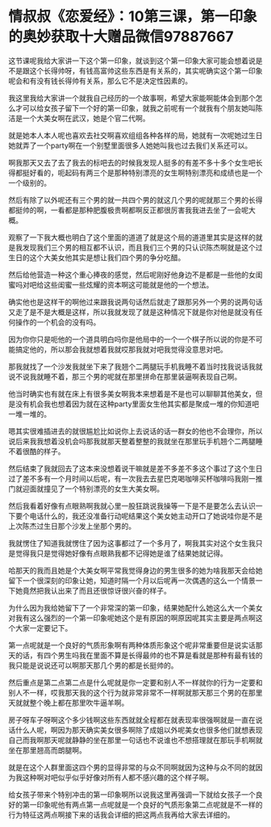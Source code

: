 # 情叔叔《恋爱经》：10第三课，第一印象的奥妙获取十大赠品微信97887667

这节课呢我给大家讲一下这个第一印象，就谈到这个第一印象大家可能会想着说是不是跟这个长得帅呀，有钱高富帅这些东西是有关系的，其实呢确实这个第一印象呢会和有没有钱长得帅有关系，那么它不是决定性因素的。

我这里我给大家讲一个就我自己经历的一个故事啊，希望大家能啊能体会到那个怎么才可以给女孩子留下一个好的第一印象，就我之前呢有一个就我有个朋友她叫陈洁是一个大美女啊在武汉，她是个官二代啊。

就是她本人本人呢也喜欢去社交啊喜欢组组各种各样的局，她就有一次呢她过生日她就弄了一个party啊在一个别墅里面很多人她她叫我也过去我们关系还可以。

啊我那天又去了去了我去的标吧去的时候我发现人挺多的有差不多十多个女生吧长得都挺好看的，呃起码有两三个是那种特别漂亮的女生啊特别漂亮和成绩也是一个一个级别的。

然后有除了以外呢还有三个男的就一共四个男的就这几个男的呢就那三个男的长得都挺帅的啊，一看都是那种肥腹极贵啊都啊反正都很厉害我我进去坐了一会呢大概。

观察了一下我大概也明白了这个里面的道道了就是这个局的道道里其实是这样的就是我发现我们三个男的相互都不认识，而且我们三个男的只认识陈杰啊就是这个过生日的这个大美女他其实是想让我们四个男的争分吃醋。

然后给他营造一种这个重心捧夜的感觉，然后呢刚好他身边不是都是一些他的女闺蜜吗对吧给这些闺蜜一些炫耀的资本啊这可能就是他的一个想法。

确实他也是这样干的啊他过来跟我说两句话然后就走了跟那另外一个男的说两句话又走了是不是大概是这样，所以我就发现了就是这种情况下就是你对他是就没有任何操作的一个机会的没有吗。

因为你你只是呃他的一个道具明白吗你是他局中的一个一个棋子所以说的你是不可能搞定他的，所以那会我就想着我就哎那我就对吧我觉得没意思对吧。

那我就找了一个沙发我就坐下来了我翘个二两腿玩手机我睡不着当时找我说话我就说不说我就睡不着，那三个男的呢就在那里拼命在那里装逼啊表现自己啊。

他当时确实也有就在床上有很多美女啊我本来想着是不是也可以聊聊其他美女，但是没有机会我也想着因为就在这种party里面女生他其实都是聚成一堆的你知道吧一堆一堆的。

嗯其实很难插进去的就很尴尬比如说你上去说话的话一群女的他也不会理你，所以说后来我我想着没机会吗那我就那天整着整整的我就坐在那里玩手机翘个二两腿睡不着很酷的样子。

然后结束了我就回去了这本来没想着说干嘛就是差不多差不多这个事过了这个生日过了差不多有一个月时间以后呢，有一次我去去星巴克喝咖啡买杯咖啡吗我刚一推门就迎面就撞见了一个特别漂亮的女生大美女啊。

然后我看着好像有点眼熟啊我就心里一股狂跳说我操等一下是不是要怎么去认识一下要个电话什么的，我还没准备行动呢结果这个美女她主动开口了她说哇你是不是上次陈杰过生日那个沙发上坐那个男的。

我就愣住了知道我就愣住了因为这事都过了一个多月了，啊我其实对这个女生我只是觉得我只是觉得她好像有点眼熟我都不记得她是谁了结果她就记得。

哈那天的我而且她是个大美女啊平常我觉得身边的男生很多的她为啥我那天会给她留下一个很深刻的印象让她，知道时隔一个月以后呢再一次偶遇的这么一个情景一下她竟然把我认出来了而且还很惊讶很兴奋的样子。

为什么因为我给她留下了一个非常深的第一印象，结果她配什么她这么大一个美女对我有这么强烈的一个第一印象呢她这个是有原因的啊原因呢其实主要是两点啊这个大家一定要记下。

第一点呢就是一个良好的气质形象啊有两种体质形象这个呢非常重要但是说实话那天的话，有四个男生吗我在里面不算是长得最帅的也不算是看就是那种有最有钱的我只能是说说还可以啊那天那几个男的都是长挺帅的。

然后重点是第二点第二点是什么呢就是你一定要和别人不一样就你的行为一定要和别人不一样，哎我那天我的这个行为就非常非常不一样啊就那天那三个男的在那里天就就整个晚上都在那里吹牛逼羊啊。

房子呀车子呀啊这个多少钱啊这些东西就就全程都在就表现率很强啊就是一直在说话什么人呢，啊因为那天确实美女很多啊除了成姐以外呢美女也很多他们就想表现自己而我啊那天呢就静静的坐在那里一句话也不说谁也不想搭理就在那玩手机啊就坐在那里翘高而朗腿啊。

就是在这个人群里面这四个男的显得非常的与众不同啊就因为这种与众不同的就因为我这种啊对吧似乎似乎好像对所有人都不感兴趣的这个样子啊。

给女孩子带来个特别冲击的第一印象啊所以说我这里再强调一下就给女孩子一个良好的第一印象呢他有两点第一点呢就是一个良好的气质形象第二点呢就是不一样的行为特征这两点啊接下来的话我会详细的把这两点我再给大家去详细的。